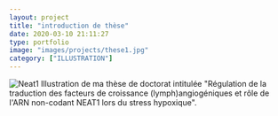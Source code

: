 ```yaml
---
layout: project
title: "introduction de thèse"
date: 2020-03-10 21:11:27
type: portfolio
image: "images/projects/these1.jpg"
category: ["ILLUSTRATION"]
---
```


![Neat1]({{base_url}}/images/projects/Figure1.jpg)
Illustration de ma thèse de doctorat intitulée "Régulation de la traduction
des facteurs de croissance (lymph)angiogéniques et rôle de l'ARN non-codant NEAT1 lors du stress hypoxique".